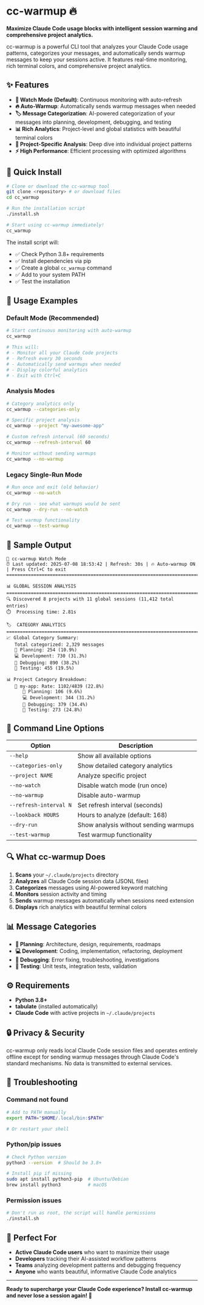 # cc-warmup 🔥

**Maximize Claude Code usage blocks with intelligent session warming and comprehensive project analytics.**

cc-warmup is a powerful CLI tool that analyzes your Claude Code usage patterns, categorizes your messages, and automatically sends warmup messages to keep your sessions active. It features real-time monitoring, rich terminal colors, and comprehensive project analytics.

## ✨ Features

- **🔄 Watch Mode (Default)**: Continuous monitoring with auto-refresh
- **🔥 Auto-Warmup**: Automatically sends warmup messages when needed
- **🏷️ Message Categorization**: AI-powered categorization of your messages into planning, development, debugging, and testing
- **📊 Rich Analytics**: Project-level and global statistics with beautiful terminal colors
- **🎯 Project-Specific Analysis**: Deep dive into individual project patterns
- **⚡ High Performance**: Efficient processing with optimized algorithms

## 🚀 Quick Install

```bash
# Clone or download the cc-warmup tool
git clone <repository> # or download files
cd cc_warmup

# Run the installation script
./install.sh

# Start using cc-warmup immediately!
cc_warmup
```

The install script will:
- ✅ Check Python 3.8+ requirements
- ✅ Install dependencies via pip
- ✅ Create a global `cc_warmup` command
- ✅ Add to your system PATH
- ✅ Test the installation

## 📖 Usage Examples

### Default Mode (Recommended)
```bash
# Start continuous monitoring with auto-warmup
cc_warmup

# This will:
# - Monitor all your Claude Code projects
# - Refresh every 30 seconds
# - Automatically send warmups when needed
# - Display colorful analytics
# - Exit with Ctrl+C
```

### Analysis Modes
```bash
# Category analytics only
cc_warmup --categories-only

# Specific project analysis
cc_warmup --project "my-awesome-app"

# Custom refresh interval (60 seconds)
cc_warmup --refresh-interval 60

# Monitor without sending warmups
cc_warmup --no-warmup
```

### Legacy Single-Run Mode
```bash
# Run once and exit (old behavior)
cc_warmup --no-watch

# Dry run - see what warmups would be sent
cc_warmup --dry-run --no-watch

# Test warmup functionality
cc_warmup --test-warmup
```

## 🎨 Sample Output

```
🔄 cc-warmup Watch Mode
⏰ Last updated: 2025-07-08 18:53:42 | Refresh: 30s | 🔥 Auto-warmup ON | Press Ctrl+C to exit
================================================================================

📊 GLOBAL SESSION ANALYSIS
================================================================================
🔍 Discovered 8 projects with 11 global sessions (11,412 total entries)
⏱️  Processing time: 2.81s

🏷️  CATEGORY ANALYTICS
================================================================================
📈 Global Category Summary:
   Total categorized: 2,329 messages
   🎯 Planning: 254 (10.9%)
   💻 Development: 730 (31.3%)
   🐛 Debugging: 890 (38.2%)
   🧪 Testing: 455 (19.5%)

📊 Project Category Breakdown:
   📁 my-app: Rate: 1102/4839 (22.8%)
      🎯 Planning: 106 (9.6%)
      💻 Development: 344 (31.2%)
      🐛 Debugging: 379 (34.4%)
      🧪 Testing: 273 (24.8%)
```

## 🔧 Command Line Options

| Option | Description |
|--------|-------------|
| `--help` | Show all available options |
| `--categories-only` | Show detailed category analytics |
| `--project NAME` | Analyze specific project |
| `--no-watch` | Disable watch mode (run once) |
| `--no-warmup` | Disable auto-warmup |
| `--refresh-interval N` | Set refresh interval (seconds) |
| `--lookback HOURS` | Hours to analyze (default: 168) |
| `--dry-run` | Show analysis without sending warmups |
| `--test-warmup` | Test warmup functionality |

## 🔍 What cc-warmup Does

1. **Scans** your `~/.claude/projects` directory
2. **Analyzes** all Claude Code session data (JSONL files)
3. **Categorizes** messages using AI-powered keyword matching
4. **Monitors** session activity and timing
5. **Sends** warmup messages automatically when sessions need extension
6. **Displays** rich analytics with beautiful terminal colors

## 📊 Message Categories

- **🎯 Planning**: Architecture, design, requirements, roadmaps
- **💻 Development**: Coding, implementation, refactoring, deployment
- **🐛 Debugging**: Error fixing, troubleshooting, investigations
- **🧪 Testing**: Unit tests, integration tests, validation

## ⚙️ Requirements

- **Python 3.8+**
- **tabulate** (installed automatically)
- **Claude Code** with active projects in `~/.claude/projects`

## 🔒 Privacy & Security

cc-warmup only reads local Claude Code session files and operates entirely offline except for sending warmup messages through Claude Code's standard mechanisms. No data is transmitted to external services.

## 🐛 Troubleshooting

### Command not found
```bash
# Add to PATH manually
export PATH="$HOME/.local/bin:$PATH"

# Or restart your shell
```

### Python/pip issues
```bash
# Check Python version
python3 --version  # Should be 3.8+

# Install pip if missing
sudo apt install python3-pip  # Ubuntu/Debian
brew install python3          # macOS
```

### Permission issues
```bash
# Don't run as root, the script will handle permissions
./install.sh
```

## 🎯 Perfect For

- **Active Claude Code users** who want to maximize their usage
- **Developers** tracking their AI-assisted workflow patterns
- **Teams** analyzing development patterns and debugging frequency
- **Anyone** who wants beautiful, informative Claude Code analytics

---

**Ready to supercharge your Claude Code experience? Install cc-warmup and never lose a session again! 🚀**
